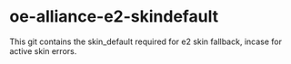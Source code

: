 oe-alliance-e2-skindefault
==========================

This git contains the skin_default required for e2 skin fallback, incase for active skin errors.